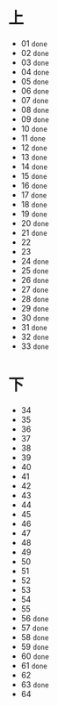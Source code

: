 # 上
- 01    `done`
- 02    `done`
- 03    `done`
- 04    `done`
- 05    `done`
- 06    `done`
- 07    `done` 
- 08    `done`
- 09    `done`
- 10    `done`
- 11    `done` 
- 12    `done`
- 13    `done`
- 14    `done`
- 15    `done`
- 16    `done`
- 17    `done`
- 18    `done`
- 19    `done` 
- 20    `done`
- 21    `done`
- 22  
- 23  
- 24    `done`
- 25    `done`
- 26    `done`
- 27    `done`
- 28    `done`
- 29    `done`
- 30    `done`
- 31    `done`
- 32    `done`
- 33    `done`

# 下  
- 34  
- 35  
- 36  
- 37  
- 38  
- 39  
- 40  
- 41  
- 42  
- 43  
- 44  
- 45  
- 46  
- 47  
- 48  
- 49  
- 50  
- 51  
- 52  
- 53  
- 54  
- 55  
- 56    `done` 
- 57    `done` 
- 58    `done`     
- 59    `done`
- 60    `done` 
- 61    `done`
- 62  
- 63    `done` 
- 64  
